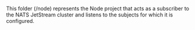 This folder (/node) represents the Node project that acts as a subscriber to the NATS JetStream cluster and listens to the subjects for which it is configured.